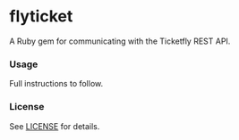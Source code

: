 # flyticket

A Ruby gem for communicating with the Ticketfly REST API.

### Usage

Full instructions to follow.


### License

See [LICENSE](https://github.com/johncip/flyticket/blob/master/LICENSE)
for details.
